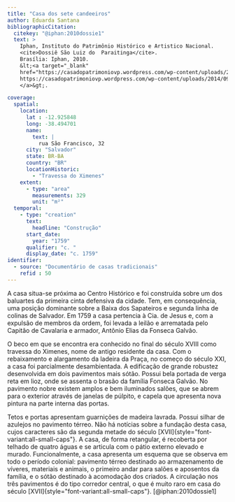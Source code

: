 ```yaml
---
title: "Casa dos sete candeeiros"
author: Eduarda Santana     
bibliographicCitation:
  citekey: "@iphan:2010dossie1"
  text: >
    Iphan, Instituto do Patrimônio Histórico e Artistico Nacional.
    <cite>Dossiê São Luiz do  Paraitinga</cite>.
    Brasília: Iphan, 2010.
    &lt;<a target="_blank"
    href="https://casadopatrimoniovp.wordpress.com/wp-content/uploads/2014/09/dossie-sc3a3o-luiz-do-paraitinga-iphan.pdf">
    https://casadopatrimoniovp.wordpress.com/wp-content/uploads/2014/09/dossie-sc3a3o-luiz-do-paraitinga-iphan.pdf
    </a>&gt;.

coverage:
  spatial:
    location:
      lat : -12.925848
      long: -38.494701
      name:
        text: |
          rua São Francisco, 32
      city: "Salvador"
      state: BR-BA
      country: "BR"
      locationHistoric:
        - "Travessa do Ximenes"
    extent:
      - type: "area"
        measurements: 329
        unit: "m²"
  temporal:
    - type: "creation"
      text:
        headline: "Construção"
      start_date:
        year: "1759"
      qualifier: "c. "
      display_date: "c. 1759"
identifier:
  - source: "Documentário de casas tradicionais"
    refid : 50
---
```


A casa situa-se próxima ao Centro Histórico e foi construída sobre um
dos baluartes da primeira cinta defensiva da cidade. Tem, em
consequência, uma posição dominante sobre a Baixa dos Sapateiros e
segunda linha de colinas de Salvador. Em 1759 a casa pertencia à Cia. de
Jesus e, com a expulsão de membros da ordem, foi levada a leilão e
arrematada pelo Capitão de Cavalaria e armador, Antônio Elias da Fonseca
Galvão. 

O beco em que se encontra era conhecido no final do século XVIII como
travessa do Ximenes, nome de antigo residente da casa. Com o
rebaixamento e alargamento da ladeira da Praça, no começo do século XXI,
a casa foi parcialmente desambientada. A edificação de grande robustez
desenvolvida em dois pavimentos mais sótão. Possui bela portada de verga
reta em lioz, onde se assenta o brasão da família Fonseca Galvão. No
pavimento nobre existem amplos e bem iluminados salões, que se abrem
para o exterior através de janelas de púlpito, e capela que apresenta
nova pintura na parte interna das portas.

Tetos e portas apresentam guarnições de madeira lavrada.
Possui silhar de azulejos no pavimento térreo.
Não há notícias sobre a fundação desta casa,
cujos caracteres são da segunda metade do século
[XVII]{style="font-variant:all-small-caps"}.
A casa, de forma retangular, é recoberta por telhado de quatro águas
e se articula com o pátio externo elevado e murado.
Funcionalmente, a casa apresenta um esquema que se observa em
todo o período colonial:
pavimento térreo destinado ao armazenamento de víveres,
materiais e animais, o primeiro andar para salões e
aposentos da família, e o sótão destinado à acomodação dos criados.
A circulação nos três pavimentos é do tipo corredor central,
o que é muito raro em casa do século [XVII]{style="font-variant:all-small-caps"}.
[@iphan:2010dossie1]
